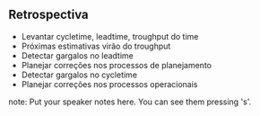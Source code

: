 ##  Retrospectiva

* Levantar cycletime, leadtime, troughput do time
* Próximas estimativas virão do troughput
* Detectar gargalos no leadtime
* Planejar correções nos processos de planejamento
* Detectar gargalos no cycletime
* Planejar correções nos processos operacionais

note:
    Put your speaker notes here.
    You can see them pressing 's'.
